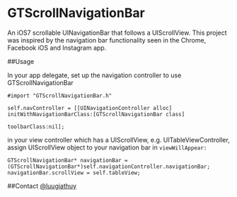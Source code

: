 GTScrollNavigationBar
=====================

An iOS7 scrollable UINavigationBar that follows a UIScrollView. This project was inspired by the navigation bar functionality seen in the Chrome, Facebook iOS and Instagram app.

##Usage

In your app delegate, set up the navigation controller to use GTScrollNavigationBar
```
#import "GTScrollNavigationBar.h"

self.navController = [[UINavigationController alloc] initWithNavigationBarClass:[GTScrollNavigationBar class] 
                                                                   toolbarClass:nil];
```

in your view controller which has a UIScrollView, e.g. UITableViewController, assign UIScrollView object to your navigation bar in ```viewWillAppear:```
```
GTScrollNavigationBar* navigationBar = (GTScrollNavigationBar*)self.navigationController.navigationBar;
navigationBar.scrollView = self.tableView;
```

##Contact
[@luugiathuy](http://twitter.com/luugiathuy)
